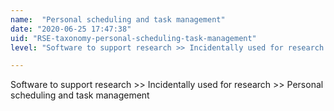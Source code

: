 ```yaml
---
name:  "Personal scheduling and task management"
date: "2020-06-25 17:47:38"
uid: "RSE-taxonomy-personal-scheduling-task-management"
level: "Software to support research >> Incidentally used for research >> Personal scheduling and task management"

---
```


Software to support research >> Incidentally used for research >> Personal scheduling and task management
